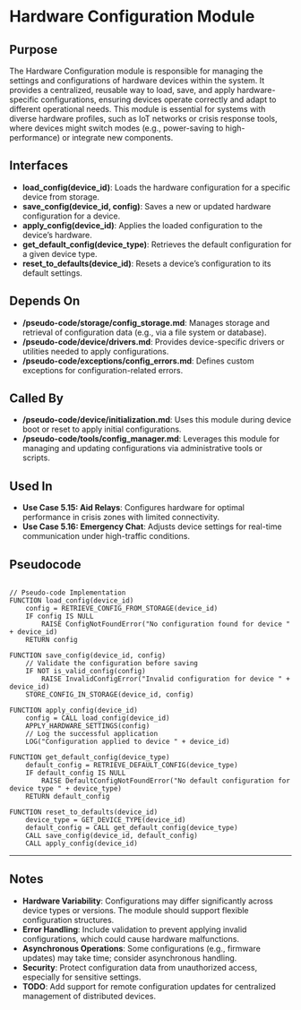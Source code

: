 # Hardware Configuration Module

## Purpose
The Hardware Configuration module is responsible for managing the settings and configurations of hardware devices within the system. It provides a centralized, reusable way to load, save, and apply hardware-specific configurations, ensuring devices operate correctly and adapt to different operational needs. This module is essential for systems with diverse hardware profiles, such as IoT networks or crisis response tools, where devices might switch modes (e.g., power-saving to high-performance) or integrate new components.

## Interfaces
- **load_config(device_id)**: Loads the hardware configuration for a specific device from storage.  
- **save_config(device_id, config)**: Saves a new or updated hardware configuration for a device.  
- **apply_config(device_id)**: Applies the loaded configuration to the device’s hardware.  
- **get_default_config(device_type)**: Retrieves the default configuration for a given device type.  
- **reset_to_defaults(device_id)**: Resets a device’s configuration to its default settings.  

## Depends On
- **/pseudo-code/storage/config_storage.md**: Manages storage and retrieval of configuration data (e.g., via a file system or database).  
- **/pseudo-code/device/drivers.md**: Provides device-specific drivers or utilities needed to apply configurations.  
- **/pseudo-code/exceptions/config_errors.md**: Defines custom exceptions for configuration-related errors.  

## Called By
- **/pseudo-code/device/initialization.md**: Uses this module during device boot or reset to apply initial configurations.  
- **/pseudo-code/tools/config_manager.md**: Leverages this module for managing and updating configurations via administrative tools or scripts.  

## Used In
- **Use Case 5.15: Aid Relays**: Configures hardware for optimal performance in crisis zones with limited connectivity.  
- **Use Case 5.16: Emergency Chat**: Adjusts device settings for real-time communication under high-traffic conditions.  

## Pseudocode
```pseudo-code

// Pseudo-code Implementation
FUNCTION load_config(device_id)
    config = RETRIEVE_CONFIG_FROM_STORAGE(device_id)
    IF config IS NULL
        RAISE ConfigNotFoundError("No configuration found for device " + device_id)
    RETURN config

FUNCTION save_config(device_id, config)
    // Validate the configuration before saving
    IF NOT is_valid_config(config)
        RAISE InvalidConfigError("Invalid configuration for device " + device_id)
    STORE_CONFIG_IN_STORAGE(device_id, config)

FUNCTION apply_config(device_id)
    config = CALL load_config(device_id)
    APPLY_HARDWARE_SETTINGS(config)
    // Log the successful application
    LOG("Configuration applied to device " + device_id)

FUNCTION get_default_config(device_type)
    default_config = RETRIEVE_DEFAULT_CONFIG(device_type)
    IF default_config IS NULL
        RAISE DefaultConfigNotFoundError("No default configuration for device type " + device_type)
    RETURN default_config

FUNCTION reset_to_defaults(device_id)
    device_type = GET_DEVICE_TYPE(device_id)
    default_config = CALL get_default_config(device_type)
    CALL save_config(device_id, default_config)
    CALL apply_config(device_id)

```

---

## Notes
- **Hardware Variability**: Configurations may differ significantly across device types or versions. The module should support flexible configuration structures.  
- **Error Handling**: Include validation to prevent applying invalid configurations, which could cause hardware malfunctions.  
- **Asynchronous Operations**: Some configurations (e.g., firmware updates) may take time; consider asynchronous handling.  
- **Security**: Protect configuration data from unauthorized access, especially for sensitive settings.  
- **TODO**: Add support for remote configuration updates for centralized management of distributed devices.  
